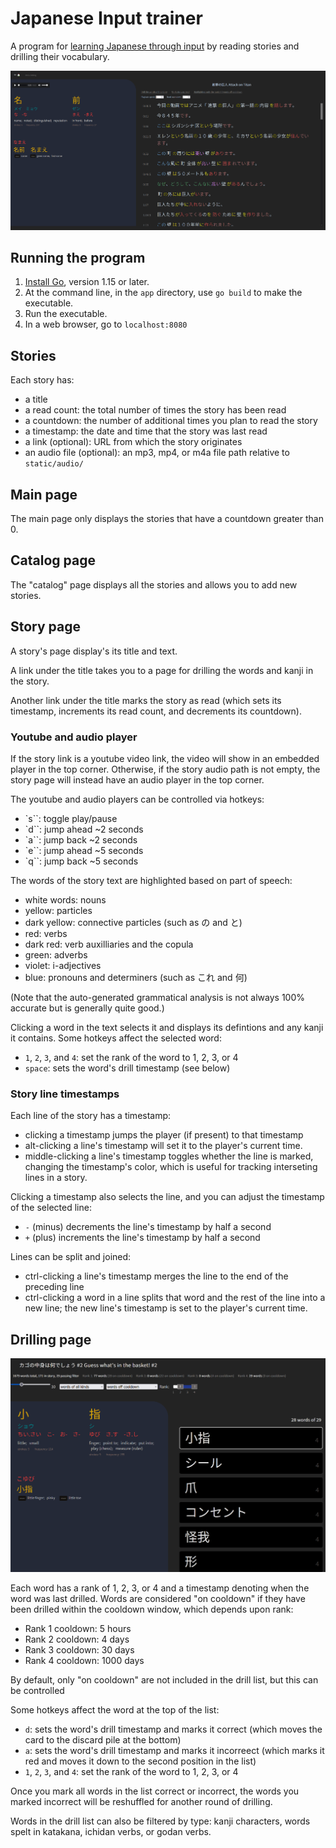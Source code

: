 # Japanese Input trainer

A program for [learning Japanese through input](input.md) by reading stories and drilling their vocabulary.

![](./images/story.png)


## Running the program

1. [Install Go](https://go.dev/doc/install), version 1.15 or later.
1. At the command line, in the `app` directory, use `go build` to make the executable.
1. Run the executable.
1. In a web browser, go to `localhost:8080`

## Stories

Each story has:

- a title
- a read count: the total number of times the story has been read
- a countdown: the number of additional times you plan to read the story
- a timestamp: the date and time that the story was last read
- a link (optional): URL from which the story originates
- an audio file (optional): an mp3, mp4, or m4a file path relative to `static/audio/`

## Main page

The main page only displays the stories that have a countdown greater than 0. 

## Catalog page

The "catalog" page displays all the stories and allows you to add new stories.

## Story page

A story's page display's its title and text. 

A link under the title takes you to a page for drilling the words and kanji in the story.

Another link under the title marks the story as read (which sets its timestamp, increments its read count, and decrements its countdown).

### Youtube and audio player

If the story link is a youtube video link, the video will show in an embedded player in the top corner.
Otherwise, if the story audio path is not empty, the story page will instead have an audio player in the top corner.

The youtube and audio players can be controlled via hotkeys:

- `s``: toggle play/pause
- `d``: jump ahead ~2 seconds
- `a``: jump back ~2 seconds
- `e``: jump ahead ~5 seconds
- `q``: jump back ~5 seconds

The words of the story text are highlighted based on part of speech:

- white words: nouns
- yellow: particles
- dark yellow: connective particles (such as の and と)
- red: verbs
- dark red: verb auxilliaries and the copula
- green: adverbs
- violet: i-adjectives
- blue: pronouns and determiners (such as これ and 何)

(Note that the auto-generated grammatical analysis is not always 100% accurate but is generally quite good.)

Clicking a word in the text selects it and displays its defintions and any kanji it contains. Some hotkeys affect the selected word:

- `1`, `2`, `3`, and `4`: set the rank of the word to 1, 2, 3, or 4 
- `space`: sets the word's drill timestamp (see below)

### Story line timestamps

Each line of the story has a timestamp:

- clicking a timestamp jumps the player (if present) to that timestamp
- alt-clicking a line's timestamp will set it to the player's current time.
- middle-clicking a line's timestamp toggles whether the line is marked, changing the timestamp's color, which is useful for tracking interseting lines in a story.

Clicking a timestamp also selects the line, and you can adjust the timestamp of the selected line:

- `-` (minus) decrements the line's timestamp by half a second
- `+` (plus) increments the line's timestamp by half a second

Lines can be split and joined:

- ctrl-clicking a line's timestamp merges the line to the end of the preceding line
- ctrl-clicking a word in a line splits that word and the rest of the line into a new line; the new line's timestamp is set to the player's current time.

## Drilling page

![](./images/drill.png)

Each word has a rank of 1, 2, 3, or 4 and a timestamp denoting when the word was last drilled. Words are considered "on cooldown" if they have been drilled within the cooldown window, which depends upon rank:

- Rank 1 cooldown: 5 hours
- Rank 2 cooldown: 4 days
- Rank 3 cooldown: 30 days
- Rank 4 cooldown: 1000 days

By default, only "on cooldown" are not included in the drill list, but this can be controlled 

Some hotkeys affect the word at the top of the list:

- `d`: sets the word's drill timestamp and marks it correct (which moves the card to the discard pile at the bottom)
- `a`: sets the word's drill timestamp and marks it incorreect (which marks it red and moves it down to the second position in the list)
- `1`, `2`, `3`, and `4`: set the rank of the word to 1, 2, 3, or 4 

Once you mark all words in the list correct or incorrect, the words you marked incorrect will be reshuffled for another round of drilling.

Words in the drill list can also be filtered by type: kanji characters, words spelt in katakana, ichidan verbs, or godan verbs.